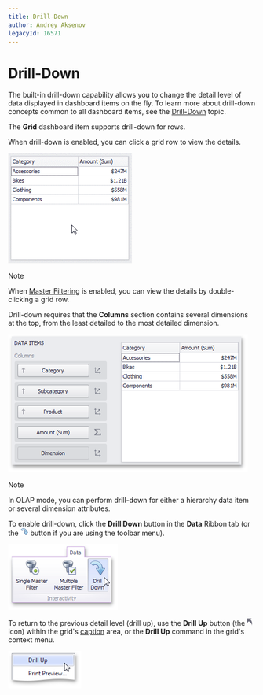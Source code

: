 ```yaml
---
title: Drill-Down
author: Andrey Aksenov
legacyId: 16571
---
```

# Drill-Down
The built-in drill-down capability allows you to change the detail level of data displayed in dashboard items on the fly. To learn more about drill-down concepts common to all dashboard items, see the [Drill-Down](../../../interactivity/drill-down.md) topic.

The **Grid** dashboard item supports drill-down for rows.

When drill-down is enabled, you can click a grid row to view the details.

![Anim_Grid_DrillDown](../../../../../images/img19684.gif)

> [!NOTE]
> When [Master Filtering](../../cards/interactivity/master-filtering.md) is enabled, you can view the details by double-clicking a grid row.

Drill-down requires that the **Columns** section contains several dimensions at the top, from the least detailed to the most detailed dimension.

![Grid_Interactivity_DrillDown_DataItems](../../../../../images/img19685.png)

> [!NOTE]
> In OLAP mode, you can perform drill-down for either a hierarchy data item or several dimension attributes.

To enable drill-down, click the **Drill Down** button in the **Data** Ribbon tab (or the ![DataShaping_Interactivity_DrillDown_Toolbar](../../../../../images/img19513.png) button if you are using the toolbar menu).

![DataShaping_Interactivity_DrillDown_Ribbon](../../../../../images/img19415.png)

To return to the previous detail level (drill up), use the **Drill Up** button (the ![DrillDown_DrillUpArrow](../../../../../images/img18627.png) icon) within the grid's [caption](../../../dashboard-layout/dashboard-item-caption.md) area, or the **Drill Up** command in the grid's context menu.

![DrillUpCommand_ContextMenu](../../../../../images/img22786.png)